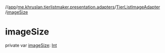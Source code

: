 //[app](../../../index.md)/[me.khruslan.tierlistmaker.presentation.adapters](../index.md)/[TierListImageAdapter](index.md)/[imageSize](image-size.md)

# imageSize

private var [imageSize](image-size.md): [Int](https://kotlinlang.org/api/latest/jvm/stdlib/kotlin/-int/index.html)
